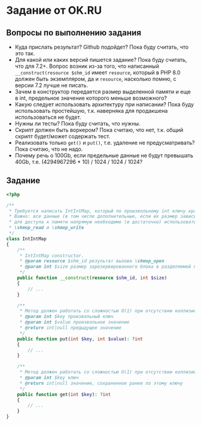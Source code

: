 # Задание от OK.RU

## Вопросы по выполнению задания

- Куда прислать результат? Github подойдет? Пока буду считать, что это так.
- Для какой или каких версий пишется задание? Пока буду считать, что для 7.2+. Вопрос возник из-за того, что
  написанный `__construct(resource $shm_id` имеет `resource`, который в PHP 8.0 должен быть экземпляром, да и `resource`,
  насколько помню, с версии 7.2 лучше не писать.
- Зачем в конструктор передается размер выделенной памяти и еще в int, предельное значение которого меньше возможного?
- Какую следует использовать архитектуру при написании? Пока буду использовать простейшую, т.к. наверняка для продакшена
  использоваться не будет.
- Нужны ли тесты? Пока буду считать, что нужны.
- Скрипт должен быть воркером? Пока считаю, что нет, т.к. общий скрипт будет/может содержать тест.
- Реализовать только `get()` и `put()`, т.е. удаление не предусматривать? Пока считаю, что не надо.
- Почему речь о 100Gb, если предельные данные не будут превышать 40Gb, т.е. (4294967296 * 10) / 1024 / 1024 / 1024?

## Задание

```php
<?php

/**
 * Требуется написать IntIntMap, который по произвольному int ключу хранит произвольное int значение
 * Важно: все данные (в том числе дополнительные, если их размер зависит от числа элементов) требуется хранить в выделенном заранее блоке в разделяемой памяти
 * для доступа к памяти напрямую необходимо (и достаточно) использовать следующие два метода:
 * \shmop_read и \shmop_write
 */
class IntIntMap
{
    /**
     * IntIntMap constructor.
     * @param resource $shm_id результат вызова \shmop_open
     * @param int $size размер зарезервированного блока в разделяемой памяти (~100GB)
     */
    public function __construct(resource $shm_id, int $size)
    {
        // ...
    }

    /**
     * Метод должен работать со сложностью O(1) при отсутствии коллизий, но может деградировать при их появлении
     * @param int $key произвольный ключ
     * @param int $value произвольное значение
     * @return int|null предыдущее значение
     */
    public function put(int $key, int $value): ?int
    {
        // ...
    }

    /**
     * Метод должен работать со сложностью O(1) при отсутствии коллизий, но может деградировать при их появлении
     * @param int $key ключ
     * @return int|null значение, сохраненное ранее по этому ключу
     */
    public function get(int $key): ?int
    {
        // ...
    }
}
```